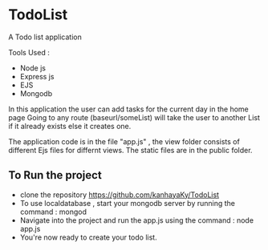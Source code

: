 # TodoList
A Todo list application 

Tools Used :
- Node js
- Express js
- EJS
- Mongodb

In this application the user can add tasks for the current day in the home page 
Going to any route (baseurl/someList) will take the user to another List if it already exists else it creates one. 

The application code is in the file "app.js" , the view folder consists of different Ejs files for differnt views.
The static files are in the public folder.

## To Run the project
- clone the repository https://github.com/kanhayaKy/TodoList
- To use localdatabase , start your mongodb server by running the command : mongod 
- Navigate into the project and run the app.js using the command  : node app.js
- You're now ready to create your todo list.
